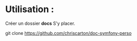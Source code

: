 # Utilisation :

Créer un dossier **docs**
S'y placer.

git clone https://github.com/chriscarton/doc-symfony-perso
